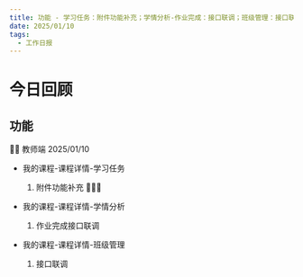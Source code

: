 ```yaml
---
title: 功能 - 学习任务：附件功能补充；学情分析-作业完成：接口联调；班级管理：接口联调
date: 2025/01/10
tags:
  - 工作日报
---
```


# 今日回顾

## 功能

👨‍🏫 教师端 2025/01/10

- 我的课程-课程详情-学习任务

  1. 附件功能补充 🌟🌟🌟

- 我的课程-课程详情-学情分析

  1. 作业完成接口联调

- 我的课程-课程详情-班级管理
  1. 接口联调
